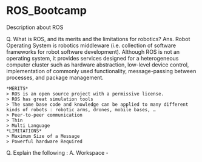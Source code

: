 # ROS_Bootcamp
Description about ROS


Q. What is ROS, and its merits and the limitations for robotics?
Ans. Robot Operating System is robotics middleware (i.e. collection of software frameworks for robot software development). Although ROS is not an operating system, it provides services designed for a heterogeneous computer cluster such as hardware abstraction, low-level device control, implementation of commonly used functionality, message-passing between processes, and package management.

    *MERITS*
    > ROS is an open source project with a permissive license.
    > ROS has great simulation tools
    > The same base code and knowledge can be applied to many different kinds of robots : robotic arms, drones, mobile bases, … 
    > Peer-to-peer communication
    > Thin
    > Multi Language
    *LIMITATIONS*
    > Maximum Size of a Message
    > Powerful hardware Required
    
    
Q. Explain the following :
  A. Workspace -  
